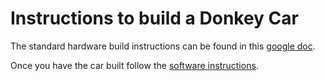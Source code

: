 # Instructions to build a Donkey Car

The standard hardware build instructions can be found in this 
[google doc](https://docs.google.com/document/d/11nu6_ReReoIxA1KVq-sCy7Tczbk6io0izcItucrw7hI/edit?usp=sharing).

Once you have the car built follow the [software instructions](install_software.md).



 